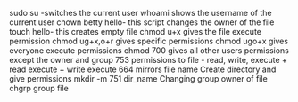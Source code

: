 sudo su -switches the current user
whoami shows the username of the current user
chown betty hello- this script changes the owner of the file
touch hello- this creates empty file
chmod u+x gives the file execute permission
chmod ug+x,o+r gives specific permissions
chmod ugo+x gives everyone execute permissions
chmod 700 gives all other users permissions except the owner and group
753 permissions to file - read, write, execute + read execute + write execute
664 mirrors file name
Create directory and give permissions mkdir -m 751 dir_name
Changing group owner of file chgrp group file
